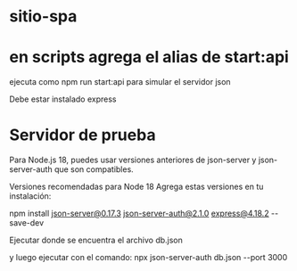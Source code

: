 # sitio-spa

# en scripts agrega el alias de start:api
ejecuta como npm run start:api para simular el servidor json

Debe estar instalado express

# Servidor de prueba
Para Node.js 18, puedes usar versiones anteriores de json-server y json-server-auth que son compatibles.

Versiones recomendadas para Node 18
Agrega estas versiones en tu instalación:

npm install json-server@0.17.3 json-server-auth@2.1.0 express@4.18.2 --save-dev

Ejecutar donde se encuentra el archivo db.json

y luego ejecutar con el comando: 
npx json-server-auth db.json --port 3000